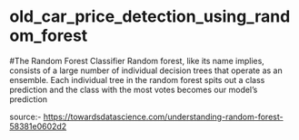 # old_car_price_detection_using_random_forest

#The Random Forest Classifier
Random forest, like its name implies, consists of a large number of individual decision trees that operate as an ensemble. Each individual tree in the random forest spits out a class prediction and the class with the most votes becomes our model’s prediction













source:- https://towardsdatascience.com/understanding-random-forest-58381e0602d2
